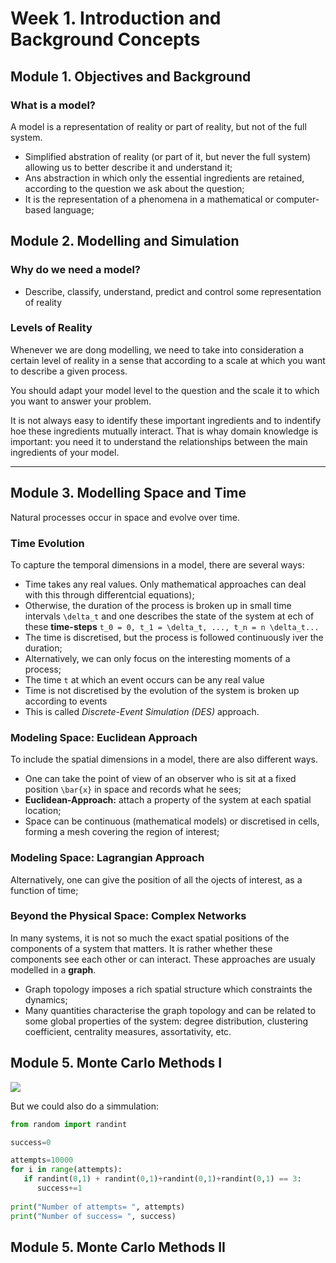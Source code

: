 # Week 1. Introduction and Background Concepts

## Module 1. Objectives and Background

### What is a model?

A model is a representation of reality or part of reality, but not of the full system. 

- Simplified abstration of reality (or part of it, but never the full system) allowing us to better describe it and understand it;
- Ans abstraction in which only the essential ingredients are retained, according to the question we ask about the question;
- It is the representation of a phenomena in a mathematical or computer-based language;

## Module 2. Modelling and Simulation

### Why do we need a model?

- Describe, classify, understand, predict and control some representation of reality

### Levels of Reality

Whenever we are dong modelling, we need to take into consideration a certain level of reality in a sense that according to a scale at which you want to describe a given process. 

You should adapt your model level to the question and the scale it to which you want to answer your problem. 

It is not always easy to identify these important ingredients and to indentify hoe these ingredients mutually interact. That is whay domain knowledge is important: you need it to understand the relationships between the main ingredients of your model. 

-------

## Module 3. Modelling Space and Time

Natural processes occur in space and evolve over time.

### Time Evolution

To capture the temporal dimensions in a model, there are several ways:
- Time takes any real values. Only mathematical approaches can deal with this through differentcial equations);
- Otherwise, the duration of the process is broken up in small time intervals ``\delta_t`` and one describes the state of the system at ech of these **time-steps** ``t_0 = 0, t_1 = \delta_t, ..., t_n = n \delta_t...``
- The time is discretised, but the process is followed continuously iver the duration;
- Alternatively, we can only focus on the interesting moments of a process;
- The time ``t`` at which an event occurs can be any real value
- Time is not discretised by the evolution of the system is broken up according to events
- This is called *Discrete-Event Simulation (DES)* approach.


### Modeling Space: Euclidean Approach

To include the spatial dimensions in a model, there are also different ways.

- One can take the point of view of an observer who is sit at a fixed position ``\bar{x}`` in space and records what he sees;
- **Euclidean-Approach:** attach a property of the system at each spatial location;
- Space can be continuous (mathematical models) or discretised in cells, forming a mesh covering the region of interest;

### Modeling Space: Lagrangian Approach

Alternatively, one can give the position of all the ojects of interest, as a function of time;

### Beyond the Physical Space: Complex Networks

In many systems, it is not so much the exact spatial positions of the components of a system that matters. It is rather whether these components see each other or can interact. These approaches are usualy modelled in a **graph**. 

- Graph topology imposes a rich spatial structure which constraints the dynamics;
- Many quantities characterise the graph topology and can be related to some global properties of the system: degree distribution, clustering coefficient, centrality measures, assortativity, etc.

## Module 5. Monte Carlo Methods I



<img src="https://render.githubusercontent.com/render/math?math=P(3 head)=\begin{pmatrix}
        4\\
        3
    \end{pmatrix}
    \left(\frac{1}{2}\right)^3\left(1-\frac{1}{2}\right)^1=\frac{1}{4}">

But we could also do a simmulation:
```python
from random import randint

success=0

attempts=10000
for i in range(attempts):
   if randint(0,1) + randint(0,1)+randint(0,1)+randint(0,1) == 3:
      success+=1
   
print("Number of attempts= ", attempts)
print("Number of success= ", success)
```

## Module 5. Monte Carlo Methods II


